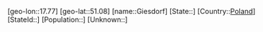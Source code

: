 ﻿---
location: [51.08,17.77]
type: City
tags:
- geo/City


SpocWebEntityId: 30450
isDeleted: false
confidential: public

---
[geo-lon::17.77]
[geo-lat::51.08]
[name::Giesdorf]
[State::]
[Country::[Poland](geo/Continent/Europe/Poland.md)]
[StateId::]
[Population::]
[Unknown::]

